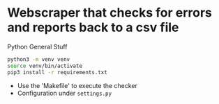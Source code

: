 # Webscraper that checks for errors and reports back to a csv file

Python General Stuff
```sh
python3 -m venv venv
source venv/bin/activate
pip3 install -r requirements.txt
```

* Use the 'Makefile' to execute the checker
* Configuration under `settings.py`